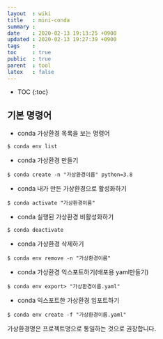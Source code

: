 ```yaml
---
layout  : wiki
title   : mini-conda 
summary : 
date    : 2020-02-13 19:13:25 +0900
updated : 2020-02-13 19:27:39 +0900
tags    : 
toc     : true
public  : true
parent  : tool
latex   : false
---
```

* TOC
{:toc}

## 기본 명령어

* conda 가상환경 목록을 보는 명령어

```shell
$ conda env list
```

* conda 가상환경 만들기

```shell 
$ conda create -n "가상환경이름" python=3.8
```

* conda 내가 만든 가상환경으로 활성화하기

```shell
$ conda activate "가상환경이름"
```

* conda 실행된 가상환경 비활성화하기

```shell
$ conda deactivate
```

* conda 가상환경 삭제하기
```shell
$ conda env remove -n "가상환경이름"
```

* conda 가상환경 익스포트하기(배포용 yaml만들기)

```shell
$ conda env export> "가상환경이름.yaml"
```

* conda 익스포트한 가상환경 임포트하기
```shell
$ conda env create -f "가상환경이름.yaml"
```

가상환경명은 프로젝트명으로 통일하는 것으로 권장합니다.
